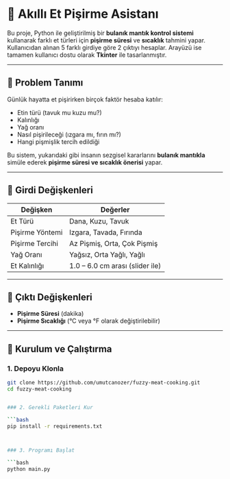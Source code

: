 # 🍖 Akıllı Et Pişirme Asistanı

Bu proje, Python ile geliştirilmiş bir **bulanık mantık kontrol sistemi** kullanarak farklı et türleri için **pişirme süresi** ve **sıcaklık** tahmini yapar.  
Kullanıcıdan alınan 5 farklı girdiye göre 2 çıktıyı hesaplar. Arayüzü ise tamamen kullanıcı dostu olarak **Tkinter** ile tasarlanmıştır.

---

## 🎯 Problem Tanımı

Günlük hayatta et pişirirken birçok faktör hesaba katılır:
- Etin türü (tavuk mu kuzu mu?)
- Kalınlığı
- Yağ oranı
- Nasıl pişirileceği (ızgara mı, fırın mı?)
- Hangi pişmişlik tercih edildiği

Bu sistem, yukarıdaki gibi insanın sezgisel kararlarını **bulanık mantıkla** simüle ederek **pişirme süresi ve sıcaklık önerisi** yapar.

---

## 🔢 Girdi Değişkenleri

| Değişken         | Değerler                          |
|------------------|-----------------------------------|
| Et Türü          | Dana, Kuzu, Tavuk                 |
| Pişirme Yöntemi  | Izgara, Tavada, Fırında           |
| Pişirme Tercihi  | Az Pişmiş, Orta, Çok Pişmiş       |
| Yağ Oranı        | Yağsız, Orta Yağlı, Yağlı         |
| Et Kalınlığı     | 1.0 – 6.0 cm arası (slider ile)   |

---

## 🎯 Çıktı Değişkenleri

- **Pişirme Süresi** (dakika)
- **Pişirme Sıcaklığı** (°C veya °F olarak değiştirilebilir)

---

## 🚀 Kurulum ve Çalıştırma

### 1. Depoyu Klonla

```bash
git clone https://github.com/umutcanozer/fuzzy-meat-cooking.git
cd fuzzy-meat-cooking


### 2. Gerekli Paketleri Kur

```bash
pip install -r requirements.txt



### 3. Programı Başlat

```bash
python main.py
